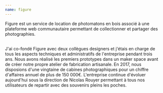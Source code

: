 ```yaml
---
name: figure
---
```

Figure est un service de location de photomatons en bois associé à une plateforme web
communautaire permettant de collectionner et partager des photographies.


<br>
J'ai co-fondé Figure avec deux collègues designers et j'étais en charge de tous les
aspects techniques et administratifs de l'entreprise pendant trois ans. Nous avons réalisé
les premiers prototypes dans un maker space avant de créer notre propre atelier de
fabrication artisanale. En 2017, nous disposions d'une vingtaine de cabines photographiques pour un
chiffre d'affaires annuel de plus de 150 000€. L'entreprise continue d'évoluer aujourd'hui sous la direction
de Nicolas Rouyer permettant à tous nos utilisateurs de repartir avec des souvenirs
pleins les poches.
